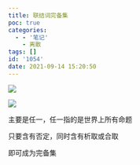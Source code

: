 ```yaml
---
title: 联结词完备集
poc: true
categories:
  - - '笔记'
    - 离散
tags: []
id: '1054'
date: 2021-09-14 15:20:50
---
```


![](https://raw.githubusercontent.com/Valkierja/ALLPIC/main/img/202303172113743.png)

![](https://raw.githubusercontent.com/Valkierja/ALLPIC/main/img/202303172113849.png)

主要是任一，任一指的是世界上所有命题

只要含有否定，同时含有析取或合取

即可成为完备集